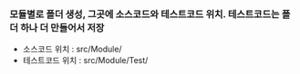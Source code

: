 ### 모듈별로 폴더 생성, 그곳에 소스코드와 테스트코드 위치. 테스트코드는 폴더 하나 더 만들어서 저장
 - 소스코드 위치     : src/Module/
 - 테스트코드 위치   : src/Module/Test/